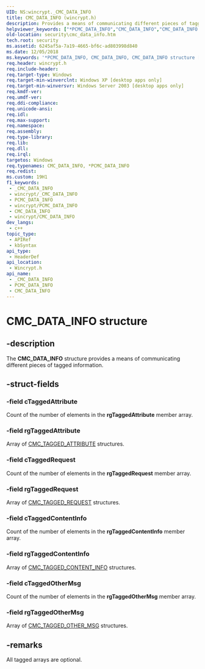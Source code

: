 ```yaml
---
UID: NS:wincrypt._CMC_DATA_INFO
title: CMC_DATA_INFO (wincrypt.h)
description: Provides a means of communicating different pieces of tagged information.
helpviewer_keywords: ["*PCMC_DATA_INFO","CMC_DATA_INFO","CMC_DATA_INFO structure [Security]","PCMC_DATA_INFO","PCMC_DATA_INFO structure pointer [Security]","_crypto2_cmc_data_info","security.cmc_data_info","wincrypt/CMC_DATA_INFO","wincrypt/PCMC_DATA_INFO"]
old-location: security\cmc_data_info.htm
tech.root: security
ms.assetid: 6245af5a-7a19-4665-bf6c-ad803998d840
ms.date: 12/05/2018
ms.keywords: '*PCMC_DATA_INFO, CMC_DATA_INFO, CMC_DATA_INFO structure [Security], PCMC_DATA_INFO, PCMC_DATA_INFO structure pointer [Security], _crypto2_cmc_data_info, security.cmc_data_info, wincrypt/CMC_DATA_INFO, wincrypt/PCMC_DATA_INFO'
req.header: wincrypt.h
req.include-header: 
req.target-type: Windows
req.target-min-winverclnt: Windows XP [desktop apps only]
req.target-min-winversvr: Windows Server 2003 [desktop apps only]
req.kmdf-ver: 
req.umdf-ver: 
req.ddi-compliance: 
req.unicode-ansi: 
req.idl: 
req.max-support: 
req.namespace: 
req.assembly: 
req.type-library: 
req.lib: 
req.dll: 
req.irql: 
targetos: Windows
req.typenames: CMC_DATA_INFO, *PCMC_DATA_INFO
req.redist: 
ms.custom: 19H1
f1_keywords:
 - _CMC_DATA_INFO
 - wincrypt/_CMC_DATA_INFO
 - PCMC_DATA_INFO
 - wincrypt/PCMC_DATA_INFO
 - CMC_DATA_INFO
 - wincrypt/CMC_DATA_INFO
dev_langs:
 - c++
topic_type:
 - APIRef
 - kbSyntax
api_type:
 - HeaderDef
api_location:
 - Wincrypt.h
api_name:
 - _CMC_DATA_INFO
 - PCMC_DATA_INFO
 - CMC_DATA_INFO
---
```


# CMC_DATA_INFO structure


## -description

The <b>CMC_DATA_INFO</b> structure provides a means of communicating different pieces of tagged information.

## -struct-fields

### -field cTaggedAttribute

Count of the number of elements in the <b>rgTaggedAttribute</b> member array.

### -field rgTaggedAttribute

Array of 
<a href="/windows/desktop/api/wincrypt/ns-wincrypt-cmc_tagged_attribute">CMC_TAGGED_ATTRIBUTE</a> structures.

### -field cTaggedRequest

Count of the number of elements in the <b>rgTaggedRequest</b> member array.

### -field rgTaggedRequest

Array of 
<a href="/windows/desktop/api/wincrypt/ns-wincrypt-cmc_tagged_request">CMC_TAGGED_REQUEST</a> structures.

### -field cTaggedContentInfo

Count of the number of elements in the <b>rgTaggedContentInfo</b> member array.

### -field rgTaggedContentInfo

Array of 
<a href="/windows/desktop/api/wincrypt/ns-wincrypt-cmc_tagged_content_info">CMC_TAGGED_CONTENT_INFO</a> structures.

### -field cTaggedOtherMsg

Count of the number of elements in the <b>rgTaggedOtherMsg</b> member array.

### -field rgTaggedOtherMsg

Array of 
<a href="/windows/desktop/api/wincrypt/ns-wincrypt-cmc_tagged_other_msg">CMC_TAGGED_OTHER_MSG</a> structures.

## -remarks

All tagged arrays are optional.

